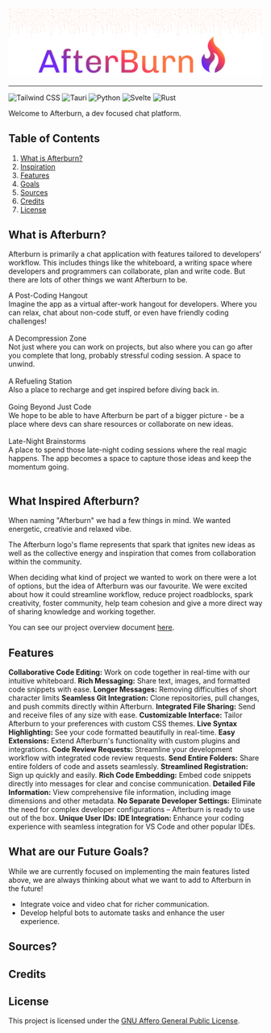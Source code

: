 <p align="center">
  <img src="https://github.com/Afterburn-Connect/.github/blob/main/assets/afterburn-readme-header.png?raw=true" width="auto" alt="afterburn-connect"/>
</p>

---

![Tailwind CSS](https://img.shields.io/badge/-Tailwind_CSS-7029f3?style=for-the-badge&logoColor=white&logo=tailwindcss&color=7029f3)
![Tauri](https://img.shields.io/badge/-Tauri-9435a7?style=for-the-badge&logoColor=white&logo=tauri&color=9435a7)
![Python](https://img.shields.io/badge/-Python-c13a78?style=for-the-badge&logoColor=white&logo=python&color=c13a78)
![Svelte](https://img.shields.io/badge/-Svelte-f63c63?style=for-the-badge&logoColor=white&logo=svelte&color=f63c63)
![Rust](https://img.shields.io/badge/-Rust-fb7641?style=for-the-badge&logoColor=white&logo=rust&color=fb7641)

Welcome to Afterburn, a dev focused chat platform.

## Table of Contents
1.  [What is Afterburn?](#description)
2.  [Inspiration](#inspiration)
3.  [Features](#features)
4.  [Goals](#goals)
5.  [Sources](#sources)
6.  [Credits](#credits)
7.  [License](#license)

## <a name="description"> What is Afterburn? </a>

Afterburn is primarily a chat application with features tailored to developers' workflow. This includes things like the whiteboard, a writing space where developers and programmers can collaborate, plan and write code. But there are lots of other things we want Afterburn to be.


A Post-Coding Hangout<br>
Imagine the app as a virtual after-work hangout for developers. Where you can relax, chat about non-code stuff, or even have friendly coding challenges!<br><br>
A Decompression Zone<br>
Not just where you can work on projects, but also where you can go after you complete that long, probably stressful coding session. A space to unwind.<br><br>
A Refueling Station<br>
Also a place to recharge and get inspired before diving back in.<br><br>
Going Beyond Just Code<br>
We hope to be able to have Afterburn be part of a bigger picture - be a place where devs can share resources or collaborate on new ideas.<br><br>
Late-Night Brainstorms<br>
A place to spend those late-night coding sessions where the real magic happens. The app becomes a space to capture those ideas and keep the momentum going.<br><br>

## <a name="inspiration"> What Inspired Afterburn? </a>

When naming "Afterburn" we had a few things in mind. We wanted energetic, creativie and relaxed vibe.

The Afterburn logo's flame represents that spark that ignites new ideas as well as the collective energy and inspiration that comes from collaboration within the community.

When deciding what kind of project we wanted to work on there were a lot of options, but the idea of Afterburn was our favourite. We were excited about how it could streamline workflow, reduce project roadblocks, spark creativity, foster community, help team cohesion and give a more direct way of sharing knowledge and working together.

You can see our project overview document [here](https://github.com/Afterburn-Connect/.github/blob/main/assets/afterburn-project-overview.pdf").

## <a name="features"> Features </a>

**Collaborative Code Editing:** Work on code together in real-time with our intuitive whiteboard.
**Rich Messaging:** Share text, images, and formatted code snippets with ease.
**Longer Messages:** Removing difficulties of short character limits
**Seamless Git Integration:** Clone repositories, pull changes, and push commits directly within Afterburn.
**Integrated File Sharing:** Send and receive files of any size with ease.
**Customizable Interface:** Tailor Afterburn to your preferences with custom CSS themes.
**Live Syntax Highlighting:** See your code formatted beautifully in real-time.
**Easy Extensions:** Extend Afterburn's functionality with custom plugins and integrations.
**Code Review Requests:** Streamline your development workflow with integrated code review requests.
**Send Entire Folders:** Share entire folders of code and assets seamlessly.
**Streamlined Registration:** Sign up quickly and easily.
**Rich Code Embedding:** Embed code snippets directly into messages for clear and concise communication.
**Detailed File Information:** View comprehensive file information, including image dimensions and other metadata.
**No Separate Developer Settings:** Eliminate the need for complex developer configurations – Afterburn is ready to use out of the box.
**Unique User IDs:**
**IDE Integration:** Enhance your coding experience with seamless integration for VS Code and other popular IDEs.

## <a name="goals"> What are our Future Goals? </a>

While we are currently focused on implementing the main features listed above, we are always thinking about what we want to add to Afterburn in the future!

- Integrate voice and video chat for richer communication.
- Develop helpful bots to automate tasks and enhance the user experience.

## <a name="sources"> Sources? </a>

## <a name="credits"> Credits </a>

## <a name="license"> License </a>
This project is licensed under the [GNU Affero General Public License](https://opensource.org/license/agpl-v3).
